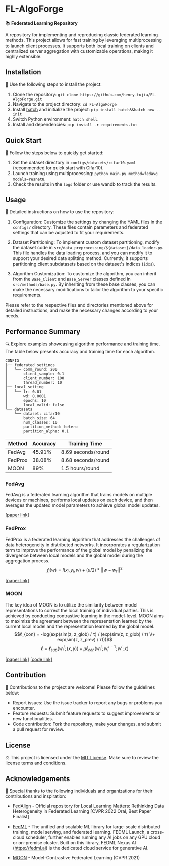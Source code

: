 # FL-AlgoForge

📚 **Federated Learning Repository**

A repository for implementing and reproducing classic federated learning methods. This project allows for fast training by leveraging multiprocessing to launch client processes. It supports both local training on clients and centralized server aggregation with customizable operations, making it highly extensible.

## Installation

🔧 Use the following steps to install the project:

1. Clone the repository: `git clone https://github.com/henry-tujia/FL-AlgoForge.git`
2. Navigate to the project directory: `cd FL-AlgoForge`
3. Install [hatch](https://github.com/pypa/hatch) and initialize the project: `pip install hatch&&hatch new --init`
4. Switch Python environment: `hatch shell`.
5. Install  and dependencies: `pip install -r requirements.txt`

## Quick Start

🚀 Follow the steps below to quickly get started:

1. Set the dataset directory in `configs/datasets/cifar10.yaml` (recommended for quick start with Cifar10).
2. Launch training using multiprocessing: `python main.py method=fedavg models=resnet8`.
3. Check the results in the `logs` folder or use wandb to track the results.


## Usage

📘 Detailed instructions on how to use the repository:

1. Configuration: Customize the settings by changing the YAML files in the `configs/` directory. These files contain parameters and federated settings that can be adjusted to fit your requirements.

2. Dataset Partitioning: To implement custom dataset partitioning, modify the dataset code in `src/data_preprocessing/${dataset}/data_loader.py`. This file handles the data loading process, and you can modify it to support your desired data splitting method. Currently, it supports partitioning client subdatasets based on the dataset's indices (`idxs`).

3. Algorithm Customization: To customize the algorithm, you can inherit from the `Base_Client` and `Base_Server` classes defined in `src/methods/base.py`. By inheriting from these base classes, you can make the necessary modifications to tailor the algorithm to your specific requirements.

Please refer to the respective files and directories mentioned above for detailed instructions, and make the necessary changes according to your needs.

## Performance Summary

🔍 Explore examples showcasing algorithm performance and training time. The table below presents accuracy and training time for each algorithm.

```
CONFIG
├── federated_settings
│   └── comm_round: 200 
│       client_sample: 0.1
│       client_number: 100
│       thread_number: 10
├── local_setting
│   └── lr: 0.01
│       wd: 0.0001
│       epochs: 10
│       local_valid: false
└── datasets
    └── dataset: cifar10
        batch_size: 64  
        num_classes: 10 
        partition_method: hetero
        partition_alpha: 0.1
```

| Method     | Accuracy | Training Time  |
|------------|----------|---------------------------|
| FedAvg     | 45.91%   | 8.69 seconds/round              |
| FedProx    | 38.08%   | 8.68 seconds/round              |
| MOON       | 89%      | 1.5 hours/round                 |

### FedAvg

FedAvg is a federated learning algorithm that trains models on multiple devices or machines, performs local updates on each device, and then averages the updated model parameters to achieve global model updates.

[[paper link]](https://arxiv.org/pdf/1602.05629v1/1000)

### FedProx

FedProx is a federated learning algorithm that addresses the challenges of data heterogeneity in distributed networks. It incorporates a regularization term to improve the performance of the global model by penalizing the divergence between local models and the global model during the aggregation process.
$$f_i(w) = l(x_i, y_i, w) + (\mu/2) * ||w - w_t||^2$$

[[paper link]](https://arxiv.org/pdf/1812.06127)
### MOON

The key idea of MOON is to utilize the similarity between model representations to correct the local training of individual parties. This is achieved by conducting contrastive learning in the model-level. MOON aims to maximize the agreement between the representation learned by the current local model and the representation learned by the global model. 
$$ℓ_{con} = -log(exp(sim(z, z_glob) / τ) / (exp(sim(z, z_glob) / τ) \\+ exp(sim(z, z_prev) / τ)))$$
$$ℓ = ℓ_{sup}(w_i^t; (x, y)) + \mu ℓ_{con}(w_i^t; w_i^{t-1}; w^t; x)$$

[[paper link]](https://arxiv.org/pdf/2103.16257.pdf) [[code link]](https://github.com/QinbinLi/MOON)
## Contribution

🤝 Contributions to the project are welcome! Please follow the guidelines below:

- Report issues: Use the issue tracker to report any bugs or problems you encounter.
- Feature requests: Submit feature requests to suggest improvements or new functionalities.
- Code contribution: Fork the repository, make your changes, and submit a pull request for review.

## License

⚖️ This project is licensed under the [MIT License](LICENSE.md). Make sure to review the license terms and conditions.

## Acknowledgements

🙏 Special thanks to the following individuals and organizations for their contributions and inspiration:

- [FedAlign](https://github.com/mmendiet/FedAlign) - Official repository for Local Learning Matters: Rethinking Data Heterogeneity in Federated Learning [CVPR 2022 Oral, Best Paper Finalist]

- [FedML](https://github.com/FedML-AI/FedML) - The unified and scalable ML library for large-scale distributed training, model serving, and federated learning. FEDML Launch, a cross-cloud scheduler, further enables running any AI jobs on any GPU cloud or on-premise cluster. Built on this library, FEDML Nexus AI (https://fedml.ai) is the dedicated cloud service for generative AI.

- [MOON](https://github.com/QinbinLi/MOON) - Model-Contrastive Federated Learning (CVPR 2021)